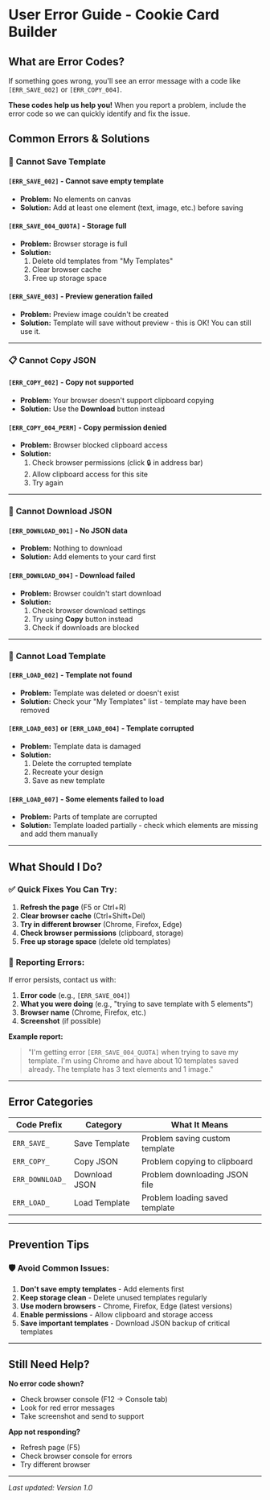 # User Error Guide - Cookie Card Builder

## What are Error Codes?

If something goes wrong, you'll see an error message with a code like `[ERR_SAVE_002]` or `[ERR_COPY_004]`.

**These codes help us help you!** When you report a problem, include the error code so we can quickly identify and fix the issue.

## Common Errors & Solutions

### 🔴 **Cannot Save Template**

#### `[ERR_SAVE_002]` - Cannot save empty template
- **Problem:** No elements on canvas
- **Solution:** Add at least one element (text, image, etc.) before saving

#### `[ERR_SAVE_004_QUOTA]` - Storage full
- **Problem:** Browser storage is full
- **Solution:** 
  1. Delete old templates from "My Templates"
  2. Clear browser cache
  3. Free up storage space

#### `[ERR_SAVE_003]` - Preview generation failed
- **Problem:** Preview image couldn't be created
- **Solution:** Template will save without preview - this is OK! You can still use it.

---

### 📋 **Cannot Copy JSON**

#### `[ERR_COPY_002]` - Copy not supported
- **Problem:** Your browser doesn't support clipboard copying
- **Solution:** Use the **Download** button instead

#### `[ERR_COPY_004_PERM]` - Copy permission denied
- **Problem:** Browser blocked clipboard access
- **Solution:**
  1. Check browser permissions (click 🔒 in address bar)
  2. Allow clipboard access for this site
  3. Try again

---

### 💾 **Cannot Download JSON**

#### `[ERR_DOWNLOAD_001]` - No JSON data
- **Problem:** Nothing to download
- **Solution:** Add elements to your card first

#### `[ERR_DOWNLOAD_004]` - Download failed
- **Problem:** Browser couldn't start download
- **Solution:**
  1. Check browser download settings
  2. Try using **Copy** button instead
  3. Check if downloads are blocked

---

### 📂 **Cannot Load Template**

#### `[ERR_LOAD_002]` - Template not found
- **Problem:** Template was deleted or doesn't exist
- **Solution:** Check your "My Templates" list - template may have been removed

#### `[ERR_LOAD_003]` or `[ERR_LOAD_004]` - Template corrupted
- **Problem:** Template data is damaged
- **Solution:**
  1. Delete the corrupted template
  2. Recreate your design
  3. Save as new template

#### `[ERR_LOAD_007]` - Some elements failed to load
- **Problem:** Parts of template are corrupted
- **Solution:** Template loaded partially - check which elements are missing and add them manually

---

## What Should I Do?

### ✅ **Quick Fixes You Can Try:**

1. **Refresh the page** (F5 or Ctrl+R)
2. **Clear browser cache** (Ctrl+Shift+Del)
3. **Try in different browser** (Chrome, Firefox, Edge)
4. **Check browser permissions** (clipboard, storage)
5. **Free up storage space** (delete old templates)

### 📧 **Reporting Errors:**

If error persists, contact us with:
1. **Error code** (e.g., `[ERR_SAVE_004]`)
2. **What you were doing** (e.g., "trying to save template with 5 elements")
3. **Browser name** (Chrome, Firefox, etc.)
4. **Screenshot** (if possible)

**Example report:**
> "I'm getting error `[ERR_SAVE_004_QUOTA]` when trying to save my template. I'm using Chrome and have about 10 templates saved already. The template has 3 text elements and 1 image."

---

## Error Categories

| Code Prefix | Category | What It Means |
|------------|----------|---------------|
| `ERR_SAVE_` | Save Template | Problem saving custom template |
| `ERR_COPY_` | Copy JSON | Problem copying to clipboard |
| `ERR_DOWNLOAD_` | Download JSON | Problem downloading JSON file |
| `ERR_LOAD_` | Load Template | Problem loading saved template |

---

## Prevention Tips

### 🛡️ **Avoid Common Issues:**

1. **Don't save empty templates** - Add elements first
2. **Keep storage clean** - Delete unused templates regularly
3. **Use modern browsers** - Chrome, Firefox, Edge (latest versions)
4. **Enable permissions** - Allow clipboard and storage access
5. **Save important templates** - Download JSON backup of critical templates

---

## Still Need Help?

**No error code shown?**
- Check browser console (F12 → Console tab)
- Look for red error messages
- Take screenshot and send to support

**App not responding?**
- Refresh page (F5)
- Check browser console for errors
- Try different browser

---

*Last updated: Version 1.0*

